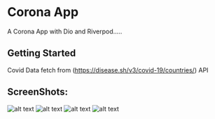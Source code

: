 # Corona App

A Corona App with Dio and Riverpod.....

## Getting Started

Covid Data fetch from (https://disease.sh/v3/covid-19/countries/) API

## ScreenShots:

![alt text](assets/images/first.png)
![alt text](assets/images/second.png)
![alt text](assets/images/third.png)
![alt text](assets/images/fourth.png)

